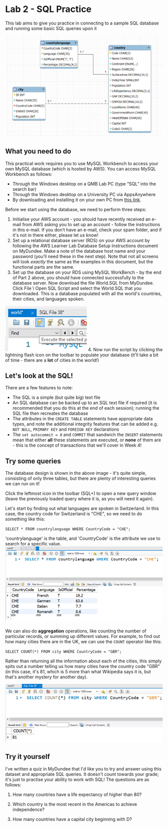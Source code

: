 # Lab 2 - SQL Practice

This lab aims to give you practice in connecting to a sample SQL database and running some basic SQL queries upon it

<img src="countriesdb.PNG" class="first-of-type">

## What you need to do

This practical work requires you to use MySQL Workbench to access your own MySQL database
(which is hosted by AWS). You can access MySQL Workbench as follows:
- Through the Windows desktop on a QMB Lab PC (type “SQL” into the search bar)
- Through the Windows desktop on a University PC via AppsAnywhere
- By downloading and installing it on your own PC from [this link](dev.mysql.com/downloads/workbench).

Before we start using the database, we need to perform three steps:
1. Initialise your AWS account - you should have recently received an e-mail from AWS asking
you to set up an account - follow the instructions in this e-mail. If you don’t have an e-mail,
check your spam folder, and if it's not in there either, please let us know!
2. Set up a relational database server (RDS) on your AWS account by following the AWS
Learner Lab Database Setup Instructions document on MyDundee. Make a note of the
database host name and your password (you'll need these in the next step). Note that
not all screens will look *exactly* the same as the examples in this document, but the
functional parts are the same.
3. Set up the database on your RDS using MySQL WorkBench - by the end of Part 2 above, you
should have connected successfully to the database server. Now download the file
World.SQL from MyDundee. Click File \ Open SQL Script and select the
World.SQL that you downloaded. This is a database populated with all the world's countries, their cities,
and languages spoken.

![SQL execute button](lightnin.png)
4. Now run the script by clicking the lightning flash icon on the toolbar to populate your
database (it'll take a bit of time - there are a **lot** of cities in the world!)

## Let's look at the SQL!
There are a few features to note:
- The SQL is a simple (but quite big) text file
- An SQL database can be backed up to an SQL text file if required (it is recommended that
you do this at the end of each session); running the SQL file then recreates the database
- The attributes in the `CREATE TABLE` statements have appropriate data types, and note the additional
integrity features that can be added e.g. `NOT NULL`, `PRIMARY KEY` and `FOREIGN KEY` declarations
- The `set autocommit = 0` and `COMMIT` that sandwich the `INSERT` statements mean that either **all** 
these statements are executed, or **none** of them are - this is the concept of transactions that we'll
cover in Week 4!

## Try some queries
The database design is shown in the above image - it's quite simple, consisting of only three tables, but
there are plenty of interesting queries we can run on it!

Click the leftmost icon in the toolbar (SQL+) to open a new query window (leave the previously
loaded query where it is, as you will need it again).

Let's start by finding out what languages are spoken in Switzerland. In this case, the country code for Switzerland
is "CHE", so we need to do something like this:

`SELECT * FROM countrylanguage WHERE CountryCode = "CHE";`

'countrylanguage' is the table, and 'CountryCode' is the attribute we use to search for a specific value. 
<img src="swiss.PNG" class="first-of-type">

We can also do **aggregation** operations, like counting the number of particular records, or summing up different values.
For example, to find out how many cities there are in the UK, we can use the `COUNT` operator like this:

`SELECT COUNT(*) FROM city WHERE CountryCode = "GBR";`

Rather than returning all the information about each of the cities, this simply spits out a number telling us how many cities
have the country code "GBR" (in this case, it's 81, which is 5 more than what Wikipedia says it is, but that's another mystery for another day).

<img src="ukcities.PNG" class="first-of-type">

## Try it yourself
I've written a quiz in MyDundee that I'd like you to try and answer using this dataset and appropriate SQL queries. It doesn't count towards your grade;
it's just to practise your ability to work with SQL! The questions are as follows:

1. How many countries have a life expectancy of higher than 80?

2. Which country is the most recent in the Americas to achieve independence?

3. How many countries have a capital city beginning with D?


